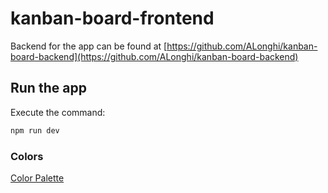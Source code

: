 # kanban-board-frontend

Backend for the app can be found at [https://github.com/ALonghi/kanban-board-backend](https://github.com/ALonghi/kanban-board-backend)

## Run the app

Execute the command:

```sh
npm run dev
```

### Colors

[Color Palette](https://coolors.co/31d3ab-25c8a1-19be98-0cb38e-00a884)

